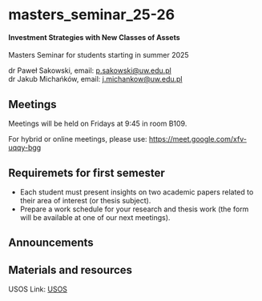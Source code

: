 # masters_seminar_25-26
#### Investment Strategies with New Classes of Assets

Masters Seminar for students starting in summer 2025

dr Paweł Sakowski, email: p.sakowski@uw.edu.pl\
dr Jakub Michańków, email: j.michankow@uw.edu.pl

## Meetings

Meetings will be held on Fridays at 9:45 in room B109.

For hybrid or online meetings, please use:  https://meet.google.com/xfv-uqqy-bgg

## Requiremets for first semester

- Each student must present insights on two academic papers related to their area of interest (or thesis subject).
- Prepare a work schedule for your research and thesis work (the form will be available at one of our next meetings).

## Announcements

## Materials and resources

USOS Link: [USOS](https://usosweb.wne.uw.edu.pl/kontroler.php?_action=katalog2%2Fprzedmioty%2FpokazPrzedmiot&kod=2400-ENSM100A&lang=en)
